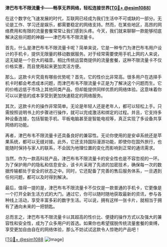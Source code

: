 **津巴布韦不限流量卡——畅享无界网络，轻松连接世界[[TG💪+ @esim1088](https://t.me/s/esim1088)]**

在这个数字化飞速发展的时代，互联网已经成为我们生活中不可或缺的一部分。无论是工作、学习还是娱乐，都需要稳定的网络支持。然而，在某些地区，高昂的网络费用和有限的流量套餐常常让我们感到头疼。今天，我们就来聊聊一款能够彻底解决这些问题的神器——津巴布韦不限流量卡。

首先，什么是津巴布韦不限流量卡呢？简单来说，它是一种专门为津巴布韦用户设计的手机卡，提供无限量的移动数据服务。对于经常需要使用手机上网的人来说，这无疑是一个巨大的福音。相比传统运营商提供的流量套餐，这种不限流量卡不仅价格实惠，而且使用起来更加灵活方便。

那么，这款卡片究竟有哪些优势呢？首先，它的性价比非常高。很多用户在选择手机卡时都会考虑成本问题，而津巴布韦不限流量卡正是为了解决这个问题而生。它的价格远低于市场上其他同类产品，但却能提供同样优质的网络体验。这意味着你可以以更低的成本享受到更加快速稳定的网络服务。

其次，这款卡片的操作非常简单。无论是年轻人还是老年人，都可以轻松上手。只需按照说明书上的步骤进行操作，就可以完成激活和绑定的过程。并且，它支持多种设备连接，包括智能手机、平板电脑甚至是智能电视等，真正实现了多设备共享网络的功能。

再者，津巴布韦不限流量卡还具备良好的兼容性。无论你使用的是安卓系统还是苹果系统，都可以无缝对接。此外，它还支持国际漫游功能，即使你在国外旅行，也能随时保持与家人的联系，不会因为地理位置的变化而影响到正常的通讯需求。

当然，作为一款高科技产品，津巴布韦不限流量卡的安全性也是不容忽视的一环。为了保护用户的隐私和信息安全，该卡片采用了先进的加密技术，确保每一次的数据传输都处于安全的状态之中。同时，它还配备了完善的售后服务体系，一旦遇到任何问题，都可以及时得到解决。

最后，值得一提的是，津巴布韦不限流量卡不仅仅是一款普通的手机卡，它更像是一个打开全新生活方式的大门。通过它，你可以随时随地获取最新的资讯，参与各种线上活动，享受丰富多彩的数字生活。可以说，拥有这样一张卡片，就相当于拥有了通向未来的一把钥匙。

总而言之，津巴布韦不限流量卡以其超高的性价比、便捷的操作方式以及强大的兼容性和安全性，成为了众多用户的首选。如果你也希望摆脱传统流量套餐的束缚，享受更加自由自在的网络体验，那么不妨试试这款令人惊艳的产品吧！

[[TG💪+ @esim1088](https://t.me/s/esim1088) ![Image](https://i.postimg.cc/4NQfJmqS/Snipaste-2025-05-13-00-14-12.png)]